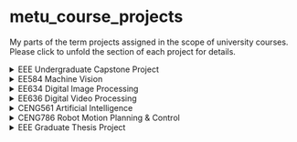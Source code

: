 # metu_course_projects
My parts of the term projects assigned in the scope of university courses. Please click to unfold the section of each project for details.

<details>
  <summary>EEE Undergraduate Capstone Project</summary>
  
  ## Electrical-Electronics Eng. Undergraduate Capstone Project: 3-ball Playing Robot
  https://user-images.githubusercontent.com/97564250/236216379-7402f908-63a5-4388-bbc0-949204c5af0e.mp4
  
  I was in a team of six people and my responsibility was to detect location and colors of the 3 balls by the images acquired by a top view camera. The objective is to hit the cue ball (red one in the examples here) to touch other two balls. The shooting angle calculation are also shown by two lines: one for cueing towards the second ball and one for hitting the third after reflection. The robot is mobile and freely moving, that communicates with Matlab host via bluetooth.
  
  > Relevant content is [here](/metu_eee_undergrad_capstone). The code is not compiled, should be run in MATLAB 2016a or later.
  
  >**Note** I also made a GUI to select cue ball, to observe image-based calculations and to give hit command. The GUI related files are named as `ErasmusPlusOne`, but it will not work properly without other components of the project. If you would like try CV output only, run `capstone_cv_part`.

  <p float="left">
    <img src="https://user-images.githubusercontent.com/97564250/236222004-c8ace175-8294-4a20-865e-755506fa6e95.jpg" width="43%">
    <img src="https://user-images.githubusercontent.com/97564250/236222017-af5ba922-c678-4373-b9c0-d3e800f79d1c.jpg" width="48%">
    <img src="https://user-images.githubusercontent.com/97564250/236222011-80cfbab7-4f5e-4390-a6c1-244171c66e84.jpg" width="43%">
    <img src="https://user-images.githubusercontent.com/97564250/236222021-cb4d181c-f860-4c6b-89c0-85f68f214073.jpg" width="48%">
    <img src="https://user-images.githubusercontent.com/97564250/236222016-2d973268-2620-4c37-be5b-c20e067cad9d.jpg" width="43%">
    <img src="https://user-images.githubusercontent.com/97564250/236222024-3f69e7c2-c26b-4b44-b132-3610ed860ade.jpg" width="48%">
  </p>
  
  _Figure: Input images from top view camera and resulting images of located balls with calculated hitting angles_

</details>

<details>
  <summary>EE584 Machine Vision</summary>
  
  ## EE584 Machine Vision Project: Implementing StereoSnakes

  ![comparison](https://user-images.githubusercontent.com/97564250/236255629-347c0ab9-0931-4cb5-bd23-29679576abd1.jpg)
  
  This is an implementation of ICCV 2015 [paper](/metu_ee584_machine_vision_stereo_snakes/doc/Ju_StereoSnakes_Contour_Based_ICCV_2015_paper.pdf) completely coded by our group of two. The work consists of stereo-aided segmentation and Matlab GUI. The method takes input of a single stereo image, that is foreground-segmented by an arbitrary algorithm. Then, energy functions (depending on the parameters) strives to fit best segmentation to the second stereo image. The advantage of this method is that it has potential to improve input segmentation and to segment occluded objects in the first image.
  
  > Relevant content is [here](/metu_ee584_machine_vision_stereo_snakes). The code is not compiled, should be run in MATLAB 2016a or later.

  <p float="left">
    <img src="https://user-images.githubusercontent.com/97564250/236255639-e9ce31c2-7c02-4014-b7b9-0134496848e0.JPG" width="75%">
  </p>
  
  _Figure: StereoSnakes Matlab GUI (please follow steps in the [documents](/metu_ee584_machine_vision_stereo_snakes/doc) to familiarize with the parameters)_

</details>

<details>
  <summary>EE634 Digital Image Processing</summary>
  
  ## EE634 Digital Image Processing Project: Watershed Segmentation

  <p float="left">
    <img title="beach_onlyridgelines" src="https://user-images.githubusercontent.com/97564250/236262880-872e1d30-edfa-4d33-8c24-ddd50f7768cd.JPG" width="24%">
    <img title="beach_segments" src="https://user-images.githubusercontent.com/97564250/236262923-66ce8ab2-9a7d-46fa-9263-1f56743daa4a.JPG" width="24%">
    <img title="hats_onlyridgelines" src="https://user-images.githubusercontent.com/97564250/236262940-4360fa77-bb62-412c-8081-328d94079a85.JPG" width="24%">
    <img title="hats_segments" src="https://user-images.githubusercontent.com/97564250/236262945-4332ba9f-359c-4df4-a237-5eecee72f329.JPG" width="24%">
    <img title="candies_onlyridgelines" src="https://user-images.githubusercontent.com/97564250/236262931-6f02ba05-7725-4080-8519-551de8290e55.JPG" width="24%">
    <img title="candies_segments" src="https://user-images.githubusercontent.com/97564250/236262935-2b60ba3c-327b-4d44-9ca7-04e2e49cc81d.JPG" width="24%">
    <img title="peppers_onlyridgelines" src="https://user-images.githubusercontent.com/97564250/236262962-5c668097-3bd0-4f91-aeb9-86dea915766e.JPG" width="24%">
    <img title="peppers_segments" src="https://user-images.githubusercontent.com/97564250/236262915-9e278be9-d6f5-416f-a5e3-cd77033c5d2c.JPG" width="24%">
    <img title="peppers_onlyridgelines" src="https://user-images.githubusercontent.com/97564250/236262952-ce7bc4bd-c4e1-4f07-bfd9-065e069b1707.JPG" width="48%">
    <img title="parrots_segments" src="https://user-images.githubusercontent.com/97564250/236262960-9a5625ac-c309-4ee4-9d5d-ac0cc5fcc377.JPG" width="48%">
  </p>

  _Figure: Watershed ridgelines on original images and segmentation results_
  
  This script is a part of a project to test and compare distinct segmetation algorithms on rich colored images. My objective was to implement watershed algorithm on the given images. I tackled with the oversegmentation problem which is typical to this method by filtering and merging similar blobs of segmentations.
  
  > Relevant content is [here](/metu_ee634_digital_image_processing_watershed_segmentation). The code is not compiled, should be run in MATLAB 2016a or later.
</details>

<details>
  <summary>EE636 Digital Video Processing</summary>
  
  ## EE636 Digital Video Processing Project: Implementing Tracking in Crowds
  
  https://user-images.githubusercontent.com/97564250/236273516-d16a81c5-aa7c-4374-9ecf-3304126f0898.mp4
  
  This is an implementation of ECCV 2008 [paper](/metu_ee636_digital_video_processing_tracking_in_crowds/doc/TrackingInCrowds_ECC2008(MAIN%20PAPER).pdf) completely coded by me. The method, first, analyzes several frames of the video to understand the general movement flow of the crowd (offline). Then, the object in a user-selected window is tracked by combining offline analysis and online tracking by photometric features. Please see the [documents](/metu_ee636_digital_video_processing_tracking_in_crowds/doc) to familiarize with parameters and for the detailed explanation of the algorithm. 
  
  >**Note** Offline part is encapsulated in the `initialize.m` which analyzes video to get SFF and BFF information. Finally, run `real_time.m` to select an object to track by dragging the marker on the desired location and, then, by double-clicking it. Both scripts have several parameters adjusted to default values.
  
  > Relevant content is [here](/metu_ee636_digital_video_processing_tracking_in_crowds). The code is not compiled, should be run in MATLAB 2016a or later.
</details>

<details>
  <summary>CENG561 Artificial Intelligence</summary>
  
  ## CENG561 Artificial Intelligence Project: Map Spanning (Cleanbot)
  
  >**Warning** This project has its own repository, please visit [here](https://github.com/volkbay/cleanbot).

</details>

<details>
  <summary>CENG786 Robot Motion Planning & Control</summary>
  
  ## CENG786 Robot Motion Planning & Control Project: Implementing a Multi-robot Path Planner
  
  <p>
    <video src="https://user-images.githubusercontent.com/97564250/236289566-69da7d60-be8c-4243-a958-bbb30d3f0745.mp4" type="video/mp4" width="10%">
    <p float="left">
       <img title="path1" src="https://user-images.githubusercontent.com/97564250/236290029-95a57601-9748-408b-977c-5c1849816f13.png" width="32%">
       <img title="path2" src="https://user-images.githubusercontent.com/97564250/236290033-1fd7ada6-967d-4929-81e8-c8a23bed62b2.png" width="32%">
       <img title="path3" src="https://user-images.githubusercontent.com/97564250/236290037-8802620c-eb24-41b5-ab84-1fc20fedf425.png" width="32%">
    </p>
  </p>

  This is an implementation of IJRR 2016 [paper](/metu_ceng786_robot_motion_planning/doc/Solovey(2016)_Discrete%20RRT%20for%20exploration%20of%20implicit%20roadmaps%20in%20multi%20robot%20motion%20planning.pdf) completely coded by me. Due to the fact that this is a term project, I partially realized the 2D map experiments of the work (there are also 3D experiments). Basically, this is a composed method exploring implicit paths in a multi-robot scene, each having a start and destination point. The main idea is discretizing the popular RRT algorithm to get most cost efficient motion planning.
  
The robots are holonomic and circular with 2DOF. Obstacles are convex or concave polyhedral 2D objects in a 10x10 meters map. The map obstacle geometries are embedded in the `init_arena` script. Main function `main_project_ceng786` may be called with two parameters namely _case_number_ and _number_of_vertices_. First one determines which the type of the arena, start-target locations and the number of robots, while the latter is for PRM calculation of each agent.

> Relevant content is [here](/metu_ceng786_robot_motion_planning). The code is not compiled, should be run in MATLAB 2016a or later.

</details>

<details>
  <summary>EEE Graduate Thesis Project</summary>
  
  ## Electrical-Electronics Eng. MSc Thesis Project: Automated Image Processing for Scratch Detection on Specular Surfaces
  
  >**Warning** This project has its own repository, please visit [here](https://github.com/volkbay/AIPSDSS).

</details>
